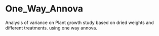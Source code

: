 # One_Way_Annova
Analysis of variance on Plant growth study based on dried weights and different treatments.
 using one way annova.
